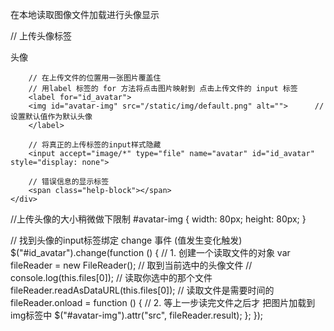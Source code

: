 ﻿在本地读取图像文件加载进行头像显示



// 上传头像标签
<div class="form-group">
	<label class="col-sm-2 control-label">头像</label>
	<div class="col-sm-8">
		
		// 在上传文件的位置用一张图片覆盖住
		// 用label 标签的 for 方法将点击图片映射到 点击上传文件的 input 标签
		<label for="id_avatar">
		<img id="avatar-img" src="/static/img/default.png" alt="">		// 设置默认值作为默认头像
		</label>
		
		// 将真正的上传标签的input样式隐藏
		<input accept="image/*" type="file" name="avatar" id="id_avatar" style="display: none">
		
		// 错误信息的显示标签
		<span class="help-block"></span>
	</div>
</div>




//上传头像的大小稍微做下限制
#avatar-img {
    width: 80px;
    height: 80px;
}




// 找到头像的input标签绑定 change 事件 (值发生变化触发)
    $("#id_avatar").change(function () {
        // 1. 创建一个读取文件的对象
        var fileReader = new FileReader();
        // 取到当前选中的头像文件
        // console.log(this.files[0]);
        // 读取你选中的那个文件
        fileReader.readAsDataURL(this.files[0]);  // 读取文件是需要时间的
        fileReader.onload = function () {
            // 2. 等上一步读完文件之后才 把图片加载到img标签中
            $("#avatar-img").attr("src", fileReader.result);
        };
    });



